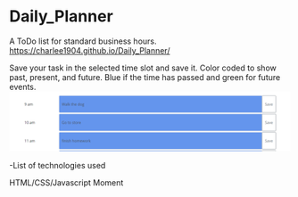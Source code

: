 # Daily_Planner
A ToDo list for standard business hours. 
https://charlee1904.github.io/Daily_Planner/


Save your task in the selected time slot and save it.
Color coded to show past, present, and future. Blue if the time has passed and green for future events.
![img](https://github.com/Charlee1904/Daily_Planner/blob/main/assets/Capture.PNG)


-List of technologies used 

HTML/CSS/Javascript
Moment 
